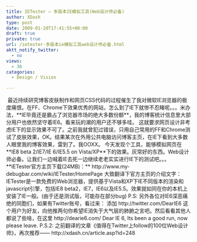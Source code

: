 ```yaml
---
title: IETester – 多版本IE模拟工具(Web设计师必备)
author: XDash
type: post
date: 2009-01-28T17:41:55+00:00
draft: true
private: true
url: /ietester-多版本ie模拟工具web设计师必备.html
aktt_notify_twitter:
  - no
views:
  - 36
categories:
  - Design / Vision

---
```

<img decoding="async" src="attachments/month_0901/t200912914841.jpg" border="0" alt="" />  
最近持续研究博客皮肤制作和网页CSS代码的过程催生了我对微软IE浏览器的极度痛恨。在FF、Chrome下效果优秀的网站，怎么到了IE下就惨不忍睹呢。。。米办法，**IE毕竟还是霸占了浏览器市场的绝大多数份额**，我的博客统计信息里大部分用户也依然坚守着IE6。看来玩的潮的用户还不够多哇。  
这就要求网页设计非考虑IE下的显示效果不可了。之前我就曾犯过错误，只用自己常用的FF和Chrome测试了皮肤效果，OK。结果某次在外用公共电脑访问博客主页，在IE下看到大多数人眼里我的博客效果，雷到了。我OOXX。  
今天发现个工具，能够模拟网页在**IE8 beta 2/IE7/IE 6/IE5.5 on Vista/XP**下的效果。灰常好的东西。Web设计师必备。让我们一边喊着IE去死一边继续老老实实进行IE下的测试吧。。。  
**IETester官方主页下载(24MB)：**  
http://www.my-debugbar.com/wiki/IETester/HomePage  
大致翻译下官方主页的介绍文字：  
IETester是一款免费的Web浏览器，提供基于Vista和XP下IE不同版本的渲染和javascript引擎，包括IE8 beta2，IE7，IE6以及IE5.5。效果就如同在你的本机上安装了IE一般。(由于还是测试版，可能存在部分bug)  
P.S:  
另外各位对IE6深恶痛绝的同胞们，如果有Twitter账号，看过来：  
添加 http://twitter.com/DearIE6 这个用户为好友，向他推两句你希望IE消失于大气层的肺腑之言吧。然后看看其他人都说了些啥，在这里 http://dearie6.com/  
Dear IE 6,  
Its been a good run, now please leave.  
P.S.2:  
之前翻译的文章《值得在Twitter上follow的100位Web设计师》，再次推荐——  
http://xdash.cn/article.asp?id=248